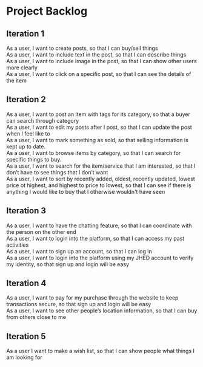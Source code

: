 # Project Backlog

## Iteration 1  

As a user, I want to create posts, so that I can buy/sell things  
As a user, I want to include text in the post, so that I can describe things  
As a user, I want to include image in the post, so that I can show other users more clearly  
As a user, I want to click on a specific post, so that I can see the details of the item  

## Iteration 2  

As a user, I want to post an item with tags for its category, so that a buyer can search through category  
As a user, I want to edit my posts after I post, so that I can update the post when I feel like to  
As a user, I want to mark something as sold, so that selling information is kept up to date.  
As a user, I want to browse items by category, so that I can search for specific things to buy.  
As a user, I want to search for the item/service that I am interested, so that I don’t have to see things that I don’t want  
As a user, I want to sort by recently added, oldest, recently updated, lowest price ot highest, and highest to price to lowest, so that I can see if there is anything I would like to buy that I otherwise wouldn't have seen  

## Iteration 3  

As a user, I want to have the chatting feature, so that I can coordinate with the person on the other end  
As a user, I want to login into the platform, so that I can access my past activities  
As a user, I want to sign up an account, so that I can log in  
As a user, I want to login into the platform using my JHED account to verify my identity, so that sign up and login will be easy  


## Iteration 4

As a user, I want to pay for my purchase through the website to keep transactions secure, so that sign up and login will be easy  
As a user, I want to see other people’s location information, so that I can buy from others close to me  

## Iteration 5  

As a user I want to make a wish list, so that I can show people what things I am looking for    
